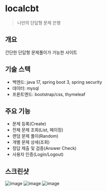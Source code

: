 # localcbt
> 나만의 단답형 문제 은행

## 개요
간단한 단답형 문제풀이가 가능한 사이트

## 기술 스택
- 백엔드: java 17, spring boot 3, spring security 
- 데이터: mysql
- 프론트엔드: bootstrap/css, thymeleaf

## 주요 기능
- 문제 등록(Create)
- 전체 문제 조회(List, 페이징)
- 랜덤 문제 풀이(Random)
- 개별 문제 상세(조회)
- 정답 제출 및 검증(Answer Check)
- 사용자 인증(Login/Logout)
  
## 스크린샷
![image](https://github.com/user-attachments/assets/20372d90-995b-422b-8933-a6edef7ff1ec)
![image](https://github.com/user-attachments/assets/c510b101-abe7-4c75-bf9a-1f6a1388923f)
![image](https://github.com/user-attachments/assets/4acd2f0e-4dba-4b01-b260-5eae560703f7)
